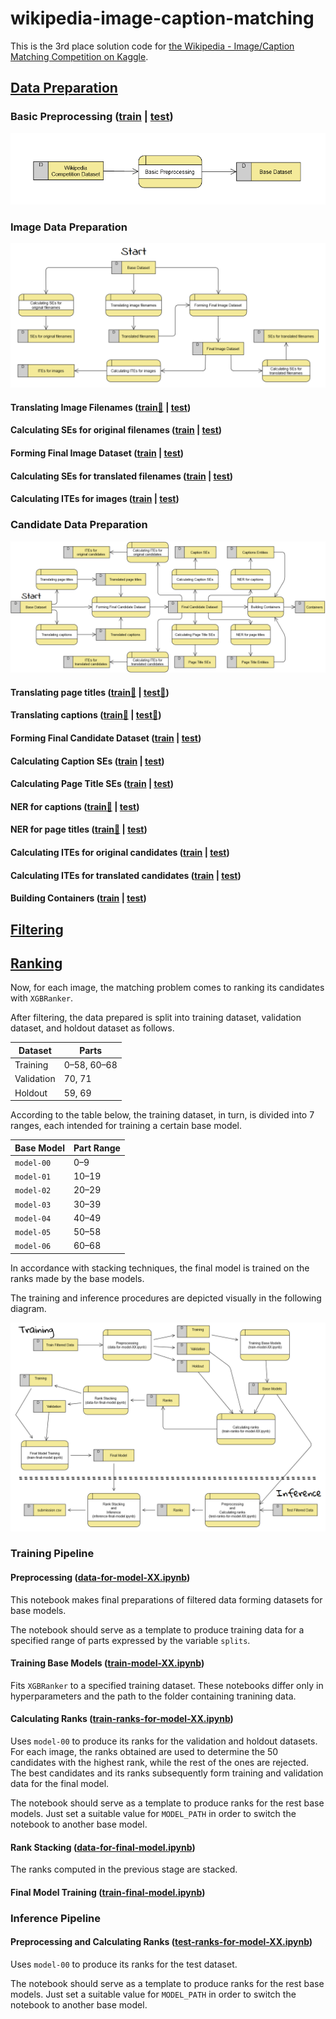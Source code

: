 # wikipedia-image-caption-matching
This is the 3rd place solution code for [the Wikipedia - Image/Caption Matching Competition on Kaggle](https://www.kaggle.com/c/wikipedia-image-caption).

## [Data Preparation](https://github.com/basic-go-ahead/wikipedia-image-caption-matching/blob/main/notebooks/data_preparation)


### Basic Preprocessing ([train](https://github.com/basic-go-ahead/wikipedia-image-caption-matching/blob/main/notebooks/data_preparation/train/traindataset-part0-4-count-5.ipynb) | [test](https://github.com/basic-go-ahead/wikipedia-image-caption-matching/blob/main/notebooks/data_preparation/test/test-dataset.ipynb))

![Basic Preprocessing](https://github.com/basic-go-ahead/wikipedia-image-caption-matching/blob/main/images/dfd-basic-preprocessing.png?raw=true)

### Image Data Preparation

![Image Data Preparation](https://github.com/basic-go-ahead/wikipedia-image-caption-matching/blob/main/images/dfd-image-data-preparation.png?raw=true)

#### Translating Image Filenames ([train🧩](https://github.com/basic-go-ahead/wikipedia-image-caption-matching/blob/main/notebooks/data_preparation/train/trans-fn-traindataset-part0-4-count-5-part5-5.ipynb) | [test](https://github.com/basic-go-ahead/wikipedia-image-caption-matching/blob/main/notebooks/data_preparation/test/test-trans-filename.ipynb))

#### Calculating SEs for original filenames ([train](https://github.com/basic-go-ahead/wikipedia-image-caption-matching/blob/main/notebooks/data_preparation/train/undigit-filename-sentence-embeddings.ipynb) | [test](https://github.com/basic-go-ahead/wikipedia-image-caption-matching/blob/main/notebooks/data_preparation/test/test-undigit-filename-sentence-embeddings.ipynb))

#### Forming Final Image Dataset ([train](https://github.com/basic-go-ahead/wikipedia-image-caption-matching/blob/main/notebooks/data_preparation/train/final-image-traindataset-part0-4-count-5.ipynb) | [test](https://github.com/basic-go-ahead/wikipedia-image-caption-matching/blob/main/notebooks/data_preparation/test/test-final-image-dataset.ipynb))

#### Calculating SEs for translated filenames ([train](https://github.com/basic-go-ahead/wikipedia-image-caption-matching/blob/main/notebooks/data_preparation/train/translated-filename-sentence-embeddings.ipynb) | [test](https://github.com/basic-go-ahead/wikipedia-image-caption-matching/blob/main/notebooks/data_preparation/test/test-translated-filename-sentence-embeddings.ipynb))

#### Calculating ITEs for images ([train](https://github.com/basic-go-ahead/wikipedia-image-caption-matching/blob/main/notebooks/data_preparation/train/train-image-embeddings-sizes.ipynb) | [test](https://github.com/basic-go-ahead/wikipedia-image-caption-matching/blob/main/notebooks/data_preparation/test/test-image-embeddings-sizes.ipynb))

### Candidate Data Preparation

![Candidate Data Preparation](https://github.com/basic-go-ahead/wikipedia-image-caption-matching/blob/main/images/dfd-candidate-data-preparation.png?raw=true)

#### Translating page titles ([train🧩](https://github.com/basic-go-ahead/wikipedia-image-caption-matching/blob/main/notebooks/data_preparation/train/trans-title-traindataset0-5-part0-21.ipynb) | [test🧩](https://github.com/basic-go-ahead/wikipedia-image-caption-matching/blob/main/notebooks/data_preparation/test/test-trans-page-title-1-6.ipynb))

#### Translating captions ([train🧩](https://github.com/basic-go-ahead/wikipedia-image-caption-matching/blob/main/notebooks/data_preparation/train/trans-cap-traindataset0-5-part21-24.ipynb) | [test🧩](https://github.com/basic-go-ahead/wikipedia-image-caption-matching/blob/main/notebooks/data_preparation/test/test-trans-caption-1-6.ipynb))

#### Forming Final Candidate Dataset ([train](https://github.com/basic-go-ahead/wikipedia-image-caption-matching/blob/main/notebooks/data_preparation/train/combiner-target-dataset-0-of-5.ipynb) | [test](https://github.com/basic-go-ahead/wikipedia-image-caption-matching/blob/main/notebooks/data_preparation/test/test-combiner-target-dataset.ipynb))

#### Calculating Caption SEs ([train](https://github.com/basic-go-ahead/wikipedia-image-caption-matching/blob/main/notebooks/data_preparation/train/caption-sentence-embeddings.ipynb) | [test](https://github.com/basic-go-ahead/wikipedia-image-caption-matching/blob/main/notebooks/data_preparation/test/test-caption-sentence-embeddings.ipynb))

#### Calculating Page Title SEs ([train](https://github.com/basic-go-ahead/wikipedia-image-caption-matching/blob/main/notebooks/data_preparation/train/pagetitle-sentence-embeddings.ipynb) | [test](https://github.com/basic-go-ahead/wikipedia-image-caption-matching/blob/main/notebooks/data_preparation/test/test-pagetitle-sentence-embeddings.ipynb))

#### NER for captions ([train🧩](https://github.com/basic-go-ahead/wikipedia-image-caption-matching/blob/main/notebooks/data_preparation/train/caption-original-ner-part1-3.ipynb) | [test](https://github.com/basic-go-ahead/wikipedia-image-caption-matching/blob/main/notebooks/data_preparation/test/test-caption-final-ner.ipynb))

#### NER for page titles ([train🧩](https://github.com/basic-go-ahead/wikipedia-image-caption-matching/blob/main/notebooks/data_preparation/train/title-final-ner-part1-3.ipynb) | [test](https://github.com/basic-go-ahead/wikipedia-image-caption-matching/blob/main/notebooks/data_preparation/test/test-title-final-ner.ipynb))

#### Calculating ITEs for original candidates ([train](https://github.com/basic-go-ahead/wikipedia-image-caption-matching/blob/main/notebooks/data_preparation/train/train-undigit-target-512-embeddings.ipynb) | [test](https://github.com/basic-go-ahead/wikipedia-image-caption-matching/blob/main/notebooks/data_preparation/test/test-undigit-target-512-embeddings.ipynb))

#### Calculating ITEs for translated candidates ([train](https://github.com/basic-go-ahead/wikipedia-image-caption-matching/blob/main/notebooks/data_preparation/train/train-final-target-512-embeddings.ipynb) | [test](https://github.com/basic-go-ahead/wikipedia-image-caption-matching/blob/main/notebooks/data_preparation/test/test-final-target-512-embeddings.ipynb))

#### Building Containers ([train](https://github.com/basic-go-ahead/wikipedia-image-caption-matching/blob/main/notebooks/data_preparation/train/train-target-containers.ipynb) | [test](https://github.com/basic-go-ahead/wikipedia-image-caption-matching/blob/main/notebooks/data_preparation/test/test-target-containers.ipynb))



## [Filtering](https://github.com/basic-go-ahead/wikipedia-image-caption-matching/blob/main/notebooks/filtering)

## [Ranking](https://github.com/basic-go-ahead/wikipedia-image-caption-matching/blob/main/notebooks/ranking)

Now, for each image, the matching problem comes to ranking its candidates with `XGBRanker`.

After filtering, the data prepared is split into training dataset, validation dataset, and holdout dataset as follows.

| Dataset    | Parts       |
| ---------- | ----------- |
| Training   | 0–58, 60–68 |
| Validation | 70, 71      |
| Holdout    | 59, 69      |

According to the table below, the training dataset, in turn, is divided into 7 ranges, each intended for training a certain base model.

| Base Model | Part Range |
| ---------- | ---------- |
| `model-00` | 0–9        |
| `model-01` | 10–19      |
| `model-02` | 20–29      |
| `model-03` | 30–39      |
| `model-04` | 40–49      |
| `model-05` | 50–58      |
| `model-06` | 60–68      |

In accordance with stacking techniques, the final model is trained on the ranks made by the base models.

The training and inference procedures are depicted visually in the following diagram.

![The training and inference procedures](https://github.com/basic-go-ahead/wikipedia-image-caption-matching/blob/main/images/dfd-ranking.png?raw=true)

### Training Pipeline

#### Preprocessing ([data-for-model-XX.ipynb](https://github.com/basic-go-ahead/wikipedia-image-caption-matching/blob/main/notebooks/ranking/base_models/data-for-model-XX.ipynb))

This notebook makes final preparations of filtered data forming datasets for base models.

The notebook should serve as a template to produce training data for a specified range of parts expressed by the variable `splits`.

#### Training Base Models ([train-model-XX.ipynb](https://github.com/basic-go-ahead/wikipedia-image-caption-matching/blob/main/notebooks/ranking/base_models))

Fits `XGBRanker` to a specified training dataset. These notebooks differ only in hyperparameters and the path to the folder containing tranining data.

#### Calculating Ranks ([train-ranks-for-model-XX.ipynb](https://github.com/basic-go-ahead/wikipedia-image-caption-matching/blob/main/notebooks/ranking/final_model/train-ranks-for-model-XX.ipynb))

Uses `model-00` to produce its ranks for the validation and holdout datasets.
For each image, the ranks obtained are used to determine the 50 candidates with the highest rank, while the rest of the ones are rejected.
The best candidates and its ranks subsequently form training and validation data for the final model.

The notebook should serve as a template to produce ranks for the rest base models. Just set a suitable value for `MODEL_PATH` in order to switch the notebook to another base model.

#### Rank Stacking ([data-for-final-model.ipynb](https://github.com/basic-go-ahead/wikipedia-image-caption-matching/blob/main/notebooks/ranking/final_model/data-for-final-model.ipynb))

The ranks computed in the previous stage are stacked.

#### Final Model Training ([train-final-model.ipynb](https://github.com/basic-go-ahead/wikipedia-image-caption-matching/blob/main/notebooks/ranking/final_model/train-final-model.ipynb))

### Inference Pipeline

#### Preprocessing and Calculating Ranks ([test-ranks-for-model-XX.ipynb](https://github.com/basic-go-ahead/wikipedia-image-caption-matching/blob/main/notebooks/ranking/final_model/test-ranks-for-model-XX.ipynb))

Uses `model-00` to produce its ranks for the test dataset.

The notebook should serve as a template to produce ranks for the rest base models. Just set a suitable value for `MODEL_PATH` in order to switch the notebook to another base model.
